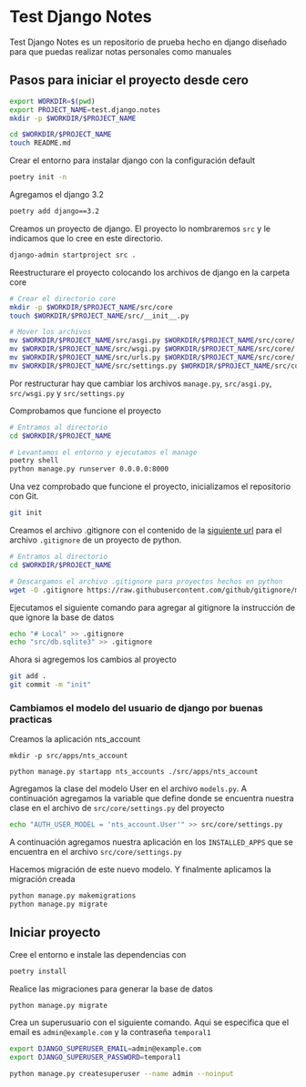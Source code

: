 # Test Django Notes

Test Django Notes es un repositorio de prueba hecho en django diseñado para que puedas realizar notas personales como manuales

## Pasos para iniciar el proyecto desde cero

```bash
export WORKDIR=$(pwd)
export PROJECT_NAME=test.django.notes
mkdir -p $WORKDIR/$PROJECT_NAME

cd $WORKDIR/$PROJECT_NAME
touch README.md
```


Crear el entorno para instalar django con la configuración default
```bash
poetry init -n
```

Agregamos el django 3.2
```bash
poetry add django==3.2
```

Creamos un proyecto de django.
El proyecto lo nombraremos `src` y le indicamos que lo cree en este directorio.

```bash
django-admin startproject src .
```

Reestructurare el proyecto colocando los archivos de django en la carpeta core
```bash
# Crear el directorio core
mkdir -p $WORKDIR/$PROJECT_NAME/src/core
touch $WORKDIR/$PROJECT_NAME/src/__init__.py

# Mover los archivos 
mv $WORKDIR/$PROJECT_NAME/src/asgi.py $WORKDIR/$PROJECT_NAME/src/core/
mv $WORKDIR/$PROJECT_NAME/src/wsgi.py $WORKDIR/$PROJECT_NAME/src/core/
mv $WORKDIR/$PROJECT_NAME/src/urls.py $WORKDIR/$PROJECT_NAME/src/core/
mv $WORKDIR/$PROJECT_NAME/src/settings.py $WORKDIR/$PROJECT_NAME/src/core/
```

Por restructurar hay que cambiar los archivos `manage.py`, `src/asgi.py`, `src/wsgi.py` y `src/settings.py`

Comprobamos que funcione el proyecto
```bash
# Entramos al directorio
cd $WORKDIR/$PROJECT_NAME

# Levantamos el entorno y ejecutamos el manage
poetry shell
python manage.py runserver 0.0.0.0:8000
```




Una vez comprobado que funcione el proyecto, inicializamos el repositorio con Git.
```bash
git init
```

Creamos el archivo .gitignore con el contenido de la [siguiente url](https://raw.githubusercontent.com/github/gitignore/main/Python.gitignore) para el archivo `.gitignore` de un proyecto de python.

```bash
# Entramos al directorio
cd $WORKDIR/$PROJECT_NAME

# Descargamos el archivo .gitignore para proyectos hechos en python
wget -O .gitignore https://raw.githubusercontent.com/github/gitignore/main/Python.gitignore
```

Ejecutamos el siguiente comando para agregar al gitignore la instrucción de que ignore la base de datos
```bash
echo "# Local" >> .gitignore
echo "src/db.sqlite3" >> .gitignore
```

Ahora si agregemos los cambios al proyecto

```bash
git add .
git commit -m "init"
```

### Cambiamos el modelo del usuario de django por buenas practicas
Creamos la aplicación nts_account
```
mkdir -p src/apps/nts_account

python manage.py startapp nts_accounts ./src/apps/nts_account
```

Agregamos la clase del modelo User en el archivo `models.py`. A continuación agregamos la variable que define donde se encuentra nuestra clase
en el archivo de `src/core/settings.py` del proyecto

```bash
echo "AUTH_USER_MODEL = 'nts_account.User'" >> src/core/settings.py
```

A continuación agregamos nuestra aplicación en los `INSTALLED_APPS` que se encuentra en el archivo `src/core/settings.py`

Hacemos migración de este nuevo modelo. Y finalmente aplicamos la migración creada

```bash
python manage.py makemigrations
python manage.py migrate
```



## Iniciar proyecto

Cree el entorno e instale las dependencias con
```bash
poetry install
```

Realice las migraciones para generar la base de datos
```bash
python manage.py migrate
```

Crea un superusuario con el siguiente comando. Aqui se especifica que el email es `admin@example.com` y la contraseña `temporal1`
```bash
export DJANGO_SUPERUSER_EMAIL=admin@example.com
export DJANGO_SUPERUSER_PASSWORD=temporal1

python manage.py createsuperuser --name admin --noinput
```

